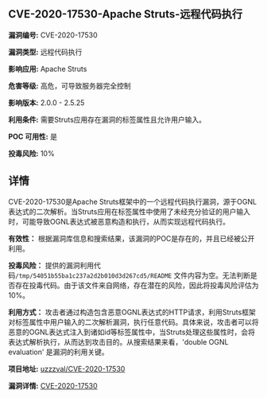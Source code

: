 ## CVE-2020-17530-Apache Struts-远程代码执行

**漏洞编号:** CVE-2020-17530

**漏洞类型:** 远程代码执行

**影响应用:** Apache Struts

**危害等级:** 高危，可导致服务器完全控制

**影响版本:** 2.0.0 - 2.5.25

**利用条件:** 需要Struts应用存在漏洞的标签属性且允许用户输入。

**POC 可用性:** 是

**投毒风险:** 10%

## 详情

CVE-2020-17530是Apache Struts框架中的一个远程代码执行漏洞，源于OGNL表达式的二次解析。当Struts应用在标签属性中使用了未经充分验证的用户输入时，可能导致OGNL表达式被恶意构造和执行，从而实现远程代码执行。 

**有效性：** 根据漏洞库信息和搜索结果，该漏洞的POC是存在的，并且已经被公开利用。

**投毒风险：** 提供的漏洞利用代码`/tmp/54051b55ba1c237a2d2b010d3d267cd5/README` 文件内容为空。无法判断是否存在投毒代码。由于该文件来自网络，存在潜在的风险，因此将投毒风险评估为10%。

**利用方式：** 攻击者通过构造包含恶意OGNL表达式的HTTP请求，利用Struts框架对标签属性中用户输入的二次解析漏洞，执行任意代码。具体来说，攻击者可以将恶意的OGNL表达式注入到诸如id等标签属性中，当Struts处理这些属性时，会将表达式解析执行，从而达到攻击目的。从搜索结果来看，'double OGNL evaluation' 是漏洞的利用关键。

**项目地址:** [uzzzval/CVE-2020-17530](https://github.com/uzzzval/CVE-2020-17530)

**漏洞详情:** [CVE-2020-17530](https://nvd.nist.gov/vuln/detail/CVE-2020-17530)